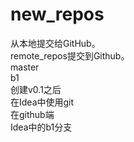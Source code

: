 # new_repos
从本地提交给GitHub。  
remote_repos提交到Github。  
master  
b1  
创建v0.1之后  
在Idea中使用git  
在github端  
Idea中的b1分支  




